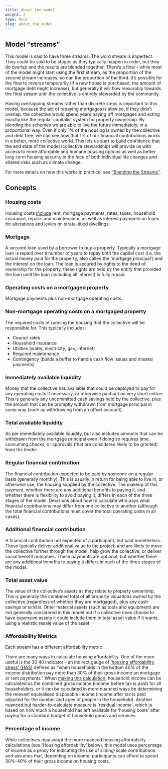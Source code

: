 ```yaml
---
title: About the model
weight: 2
type: docs
slug: about_the_model
---
```


## Model “streams”

This model is said to have three streams. The word stream is imperfect. They could be said to be stages as they typically happen in order, but they do overlap and the results are blended together. There’s a flow - while most of the model might start using the first stream, as the proportion of the second stream increases, so can the proportion of the third. It’s possible for the flow to reverse temporarily (if a new house is purchased, the amount of mortgage debt might increase), but generally it will flow inexorably towards the final stream until the collective is entirely stewarded by the community.

Having overlapping streams rather than discrete steps is important to this model, because the act of repaying mortgages is slow so, if they didn’t overlap, the collective would spend years paying off mortgages and acting exactly like the regular capitalist system for property ownership. By blending the schemes we are able to live the future immediately, in a proportional way. Even if only 1% of the housing is owned by the collective and debt free, we can see how that 1% of our financial contributions works in a better, more collective world. This lets us start to build confidence that the end state of the model (collective stewardship) will provide us with access to more affordable and humane housing options as well as better long-term housing security in the face of both individual life changes and shared risks such as climate change.

For more details on how this works in practice, see [“Blending the Streams”](../blending_the_streams/).

## Concepts

### Housing costs

Housing costs [include](https://www.ahuri.edu.au/analysis/brief/understanding-3040-indicator-housing-affordability-stress) rent, mortgage payments, rates, taxes, household insurance, repairs and maintenance, as well as interest payments on loans for alterations and levies on strata-titled dwellings.

### Mortgage

A secured loan used by a borrower to buy a property. Typically a mortgage loan is repaid over a number of years to repay both the capital cost (i.e. the actual money paid for the property, also called the ‘mortgage principal’) and the interest on the loan. The loan is secured by rights to the deed of ownership for the property, these rights are held by the entity that provided the loan until the loan (including all interest) is fully repaid.

### Operating costs on a mortgaged property

Mortgage payments plus non-mortgage operating costs.

### Non-mortgage operating costs on a mortgaged property

The required costs of running the housing that the collective will be responsible for. This typically includes:
 * Council rates
 * Household insurance
 * Utilities (water, electricity, gas, internet)
 * Required maintenance
 * Contingency (builds a buffer to handle cash flow issues and missed payments)


### Immediately available liquidity

Money that the collective has available that could be deployed to pay for any operating costs if necessary, or otherwise paid out on very short notice. This is generally any uncommitted cash savings held by the collective, plus the amount that can be promptly withdrawn from mortgage principal in some way (such as withdrawing from an offset account).

### Total available liquidity

As per immediately available liquidity, but also includes amounts that can be withdrawn from the mortgage principal even if doing so requires time consuming checks, or approvals (that are considered likely to be granted) from the lender.


### Regular financial contribution

The financial contribution expected to be paid by someone on a regular basis (generally monthly). This is usually in return for being able to live in, or otherwise use, the housing supplied by the collective. The makeup of this payment, whether there are any additional benefits to paying it, and whether there is flexibility to avoid paying it, differs in each of the three stages of the model. Decisions about how to calculate who pays what financial contributions may differ from one collective to another (although the total financial contributions must cover the total operating costs in all cases).

### Additional financial contribution

A financial contribution not expected of a participant, but paid nonetheless. These typically deliver additional value to the project, and are likely to move the collective further through the model, help grow the collective, or deliver social benefit outcomes. These payments are optional, but whether there are any additional benefits to paying it differs in each of the three stages of the model.

### Total asset value

The value of the collective’s assets as they relate to property ownership. This is generally the combined total of all property valuations owned by the collective (regardless of whether they are mortgaged), plus any cash savings or similar. Other material assets (such as tools and equipment) are not generally considered in this model but if a collective does choose to have expensive assets it could include them in total asset value if it wants, using a realistic resale value of the asset.

### Affordability Metrics

Each stream has a different affordability metric .

There are many ways to calculate housing affordability. One of the more useful is the 30:40 indicator - an indirect gauge of [‘housing affordability stress’ (HAS)](https://www.ahuri.edu.au/analysis/brief/mortgage-stress-rental-stress-housing-affordability-stress-whats-difference) defined as “when households in the bottom 40% of the income distribution pay more than 30% of their gross income on mortgage or rent payments." When [making this calculation](https://www.ahuri.edu.au/analysis/brief/understanding-3040-indicator-housing-affordability-stress), household income can be calculated as the combined gross income (income before tax is paid) for all householders, or it can be calculated in more nuanced ways be determining the relevant equivalised disposable income (income after tax is paid adjusted for the number and ages of people in the household). Another nuanced but harder-to-calculate measure is 'residual income', which is based on how much a household has left available for ‘housing costs’ after paying for a standard budget of household goods and services.

### Percentage of income

While collectives may adopt the more nuanced housing affordability calculations (see ‘Housing affordability’ below), this model uses percentage of income as a proxy for indicating the use of sliding-scale contributions and assumes that, depending on income, participants can afford to spend 30%-40% of their gross income on housing costs.